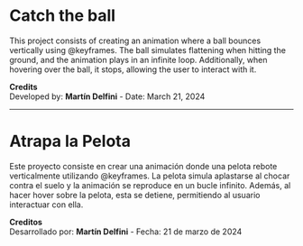 # Catch the ball
This project consists of creating an animation where a ball bounces vertically using @keyframes.
The ball simulates flattening when hitting the ground, and the animation plays in an infinite loop.
Additionally, when hovering over the ball, it stops, allowing the user to interact with it.  

**Credits**  
Developed by: **Martín Delfini** - 
Date: March 21, 2024

--- 

# Atrapa la Pelota
Este proyecto consiste en crear una animación donde una pelota rebote verticalmente utilizando @keyframes.
La pelota simula aplastarse al chocar contra el suelo y la animación se reproduce en un bucle infinito. 
Además, al hacer hover sobre la pelota, esta se detiene, permitiendo al usuario interactuar con ella.  

**Creditos**  
Desarrollado por: **Martín Delfini** - 
Fecha: 21 de marzo de 2024
